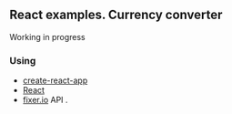 ## React examples. Currency converter

Working in progress

### Using
* [create-react-app](https://github.com/facebookincubator/create-react-app)
* [React](https://facebook.github.io/react/)
* [fixer.io](http://fixer.io/) API
.